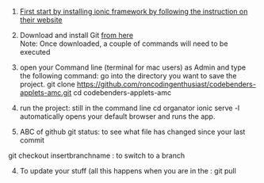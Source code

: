 1. [First start by installing ionic framework by following the instruction on their website](http://ionicframework.com/docs/guide/installation.html)
2. Download and install Git [from here](http://git-scm.com/downloads)<br>
Note: Once downloaded, a couple of commands will need to be executed 

3. open your Command line (terminal for mac users) as Admin and type the following command: 
  go into the directory you want to save the project. 
  git clone https://github.com/roncodingenthusiast/codebenders-applets-amc.git
  cd codebenders-applets-amc 

4. run the project: still in the command line
  cd organator
  ionic serve -l 
  automatically opens your default browser and runs the app.

5. ABC of github 
  git status: to see what file has changed since your last commit 

git checkout insertbranchname : to switch to a branch

4. To update your stuff (all this happens when you are in the : 
  git pull 

